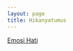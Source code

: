 ```yaml
---
layout: page
title: Hikanyatumus
---
```


<div class="htl">
  <a href="/emosihati-hikanyatumus">
Emosi Hati
  </a>
</div>
